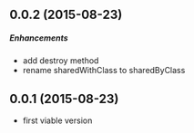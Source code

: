 ## 0.0.2 (2015-08-23)

##### Enhancements
- add destroy method
- rename sharedWithClass to sharedByClass

## 0.0.1 (2015-08-23)
- first viable version

